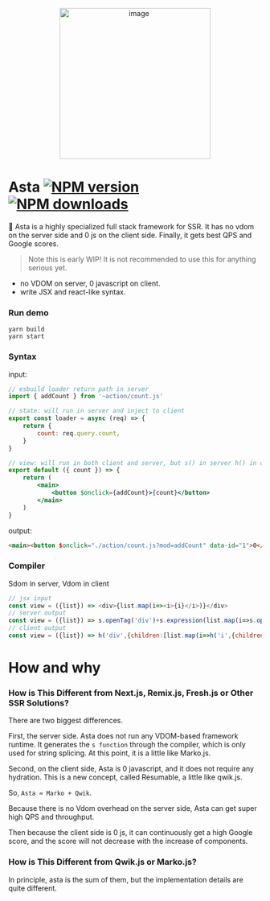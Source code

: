 <p align="center"><img width="300" alt="image" src="https://user-images.githubusercontent.com/12951461/196841960-7e297a6d-0a83-4343-b4a2-8b4caa0f858b.png"></p>


# Asta [![NPM version](https://img.shields.io/npm/v/asta.svg)](https://npmjs.com/package/asta) [![NPM downloads](https://img.shields.io/npm/dt/eplayer.svg)](https://npmjs.com/package/asta)

:dart: Asta is a highly specialized full stack framework for SSR. It has no vdom on the server side and 0 js on the client side. Finally, it gets best QPS and Google scores.

> Note this is early WIP! It is not recommended to use this for anything serious yet.

- no VDOM on server, 0 javascript on client.
- write JSX and react-like syntax.



### Run demo

```shell
yarn build
yarn start
```


### Syntax

input:

```jsx
// esbuild loader return path in server
import { addCount } from '~action/count.js' 

// state: will run in server and inject to client
export const loader = async (req) => {
	return {
		count: req.query.count,
	}
}

// view: will run in both client and server, but s() in server h() in client
export default ({ count }) => {
	return (
		<main>
			<button $onclick={addCount}>{count}</button>
		</main>
	)
}
```

output:

```html
<main><button $onclick="./action/count.js?mod=addCount" data-id="1">0</button></main>
```

### Compiler

Sdom in server, Vdom in client

```js
// jsx input
const view = ({list}) => <div>{list.map(i=><i>{i}</i>)}</div>
// server output
const view = ({list}) => s.openTag('div')+s.expression(list.map(i=>s.openTag('i')+s.text(i)+s.closeTag('i')))+s.closeTag('div')
// client output
const view = ({list}) => h('div',{children:[list.map(i=>h('i',{children:[i]}))]})
```

# How and why

### How is This Different from Next.js, Remix.js, Fresh.js or Other SSR Solutions?

There are two biggest differences. 

First, the server side. Asta does not run any VDOM-based framework runtime. It generates the `s function` through the compiler, which is only used for string splicing. At this point, it is a little like Marko.js.

Second, on the client side, Asta is 0 javascript, and it does not require any hydration. This is a new concept, called Resumable, a little like qwik.js.

So, `Asta ≈ Marko + Qwik`.

Because there is no Vdom overhead on the server side, Asta can get super high QPS and throughput.

Then because the client side is 0 js, it can continuously get a high Google score, and the score will not decrease with the increase of components.

### How is This Different from Qwik.js or Marko.js?

In principle, asta is the sum of them, but the implementation details are quite different.





